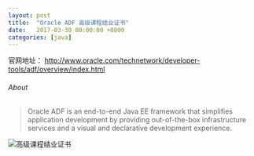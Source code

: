 ```yaml
---
layout: post
title:  "Oracle ADF 高级课程结业证书"
date:   2017-03-30 00:00:00 +0800
categories: [java]
---
```


官网地址： http://www.oracle.com/technetwork/developer-tools/adf/overview/index.html

###### About

> Oracle ADF is an end-to-end Java EE framework that simplifies application development by providing out-of-the-box infrastructure services and a visual and declarative development experience.





![高级课程结业证书](/static/img/png.jpg)